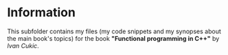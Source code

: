# Information
This subfolder contains my files (my code snippets and my synopses about the main book's topics) for the book **"Functional programming in C++"** by *Ivan Cukic*.
